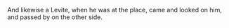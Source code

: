 And likewise a Levite, when he was at the place, came and looked on him, and passed by on the other side.
